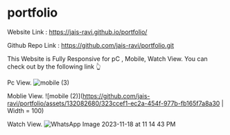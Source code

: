 # portfolio

Website Link : https://jais-ravi.github.io/portfolio/

Github Repo Link : https://github.com/jais-ravi/portfolio.git


This Website is Fully Responsive for pC , Mobile, Watch View. You can check out by the following  link 👆

Pc View.
![mobile (3)](https://github.com/jais-ravi/portfolio/assets/132082680/13b10d2d-6282-47dd-811b-58a1af710342)

Moblie View.
![mobile (2)](https://github.com/jais-ravi/portfolio/assets/132082680/323ccef1-ec2a-454f-977b-fb165f7a8a30 | Width = 100)

Watch View.
![WhatsApp Image 2023-11-18 at 11 14 43 PM](https://github.com/jais-ravi/portfolio/assets/132082680/7d6a58c5-dbe4-4146-8e9e-b00b7952e99e) 
